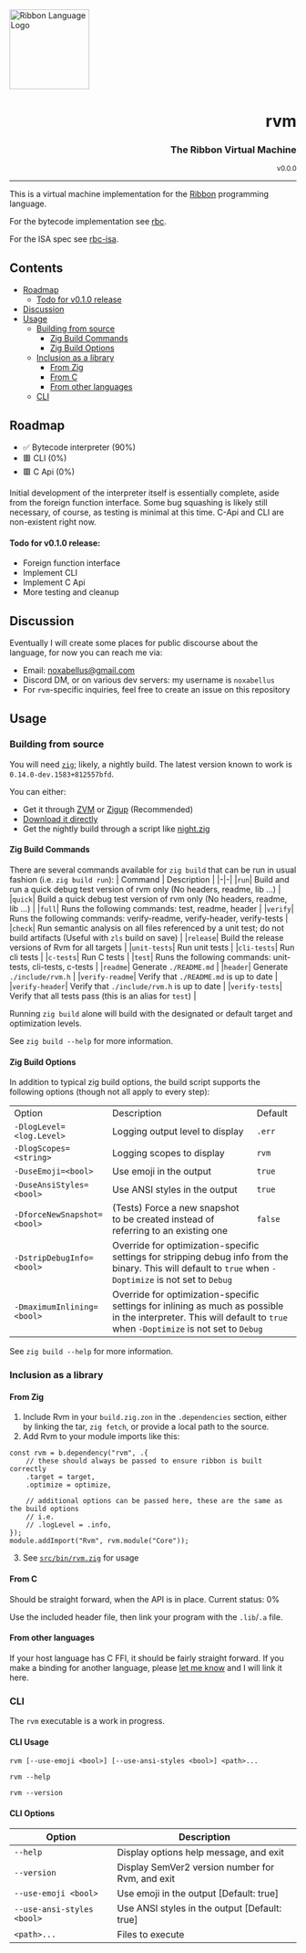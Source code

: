 <!-- File generated from README.template.md -->

<div align="left">
  <img style="height: 10em"
       alt="Ribbon Language Logo"
       src="https://ribbon-lang.github.io/images/logo_full.svg"
       />
</div>

<div align="right">
  <h1>rvm</h1>
  <h3>The Ribbon Virtual Machine</h3>
  <sup>v0.0.0</sup>
</div>

---

This is a virtual machine implementation for the
[Ribbon](https://ribbon-lang.github.io) programming language.

For the bytecode implementation see [rbc](https://github.com/ribbon-lang/rbc).

For the ISA spec see [rbc-isa](https://github.com/ribbon-lang/rbc-isa).


## Contents

+ [Roadmap](#roadmap)
    - [Todo for v0.1.0 release](#todo-for-v010-release)
+ [Discussion](#discussion)
+ [Usage](#usage)
    - [Building from source](#building-from-source)
        * [Zig Build Commands](#zig-build-commands)
        * [Zig Build Options](#zig-build-options)
    - [Inclusion as a library](#inclusion-as-a-library)
        * [From Zig](#from-zig)
        * [From C](#from-c)
        * [From other languages](#from-other-languages)
    - [CLI](#cli)

## Roadmap

+ ✅ Bytecode interpreter (90%)
+ 🟥 CLI (0%)
+ 🟥 C Api (0%)

Initial development of the interpreter itself is essentially complete, aside
from the foreign function interface. Some bug squashing is likely still
necessary, of course, as testing is minimal at this time. C-Api and CLI are
non-existent right now.

#### Todo for v0.1.0 release:
+ Foreign function interface
+ Implement CLI
+ Implement C Api
+ More testing and cleanup


## Discussion

Eventually I will create some places for public discourse about the language,
for now you can reach me via:
- Email: noxabellus@gmail.com
- Discord DM, or on various dev servers: my username is `noxabellus`
- For `rvm`-specific inquiries, feel free to create an issue on this repository


## Usage

### Building from source

You will need [`zig`](https://ziglang.org/); likely, a nightly build.
The latest version known to work is `0.14.0-dev.1583+812557bfd`.

You can either:
+ Get it through [ZVM](https://www.zvm.app/) or [Zigup](https://marler8997.github.io/zigup/) (Recommended)
+ [Download it directly](https://ziglang.org/download)
+ Get the nightly build through a script like [night.zig](https://github.com/jsomedon/night.zig/)

#### Zig Build Commands
There are several commands available for `zig build` that can be run in usual fashion (i.e. `zig build run`):
| Command | Description |
|-|-|
|`run`| Build and run a quick debug test version of rvm only (No headers, readme, lib ...) |
|`quick`| Build a quick debug test version of rvm only (No headers, readme, lib ...) |
|`full`| Runs the following commands: test, readme, header |
|`verify`| Runs the following commands: verify-readme, verify-header, verify-tests |
|`check`| Run semantic analysis on all files referenced by a unit test; do not build artifacts (Useful with `zls` build on save) |
|`release`| Build the release versions of Rvm for all targets |
|`unit-tests`| Run unit tests |
|`cli-tests`| Run cli tests |
|`c-tests`| Run C tests |
|`test`| Runs the following commands: unit-tests, cli-tests, c-tests |
|`readme`| Generate `./README.md` |
|`header`| Generate `./include/rvm.h` |
|`verify-readme`| Verify that `./README.md` is up to date |
|`verify-header`| Verify that `./include/rvm.h` is up to date |
|`verify-tests`| Verify that all tests pass (this is an alias for `test`) |


Running `zig build` alone will build with the designated or default target and optimization levels.

See `zig build --help` for more information.

#### Zig Build Options
In addition to typical zig build options, the build script supports the following options (though not all apply to every step):
<table>
    <tr>
        <td>Option</td>
        <td>Description</td>
        <td>Default</td>
    <tr>
        <td><code>-DlogLevel=&lt;log.Level&gt;</code></td>
        <td>Logging output level to display</td>
        <td><code>.err</code></td>
    </tr>
    <tr>
        <td><code>-DlogScopes=&lt;string&gt;</code></td>
        <td>Logging scopes to display</td>
        <td><code>rvm</code></td>
    </tr>
    <tr>
        <td><code>-DuseEmoji=&lt;bool&gt;</code></td>
        <td>Use emoji in the output</td>
        <td><code>true</code></td>
    </tr>
    <tr>
        <td><code>-DuseAnsiStyles=&lt;bool&gt;</code></td>
        <td>Use ANSI styles in the output</td>
        <td><code>true</code></td>
    </tr>
    <tr>
        <td><code>-DforceNewSnapshot=&lt;bool&gt;</code></td>
        <td>(Tests) Force a new snapshot to be created instead of referring to an existing one</td>
        <td><code>false</code></td>
    </tr>
    <tr>
        <td><code>-DstripDebugInfo=&lt;bool&gt;</code></td>
        <td colspan="2">Override for optimization-specific settings for stripping debug info from the binary. This will default to <code>true</code> when <code>-Doptimize</code> is not set to <code>Debug</code></td>
    </tr>
    <tr>
        <td><code>-DmaximumInlining=&lt;bool&gt;</code></td>
        <td colspan="2">Override for optimization-specific settings for inlining as much as possible in the interpreter. This will default to <code>true</code> when <code>-Doptimize</code> is not set to <code>Debug</code></td>
    </tr>
</table>


See `zig build --help` for more information.

### Inclusion as a library

#### From Zig

1. Include Rvm in your `build.zig.zon` in the `.dependencies` section,
   either by linking the tar, `zig fetch`, or provide a local path to the source.
2. Add Rvm to your module imports like this:
```zig
const rvm = b.dependency("rvm", .{
    // these should always be passed to ensure ribbon is built correctly
    .target = target,
    .optimize = optimize,

    // additional options can be passed here, these are the same as the build options
    // i.e.
    // .logLevel = .info,
});
module.addImport("Rvm", rvm.module("Core"));
```
3. See [`src/bin/rvm.zig`](src/bin/rvm.zig) for usage

#### From C

Should be straight forward, when the API is in place. Current status: 0%

Use the included header file, then link your program with the `.lib`/`.a` file.

#### From other languages

If your host language has C FFI, it should be fairly straight forward. If you make a binding for another language, please [let me know](#discussion) and I will link it here.


### CLI

The `rvm` executable is a work in progress.

#### CLI Usage
```
rvm [--use-emoji <bool>] [--use-ansi-styles <bool>] <path>...
```
```
rvm --help
```
```
rvm --version
```

#### CLI Options
| Option | Description |
|-|-|
|`--help`| Display options help message, and exit |
|`--version`| Display SemVer2 version number for Rvm, and exit |
|`--use-emoji <bool>`| Use emoji in the output [Default: true] |
|`--use-ansi-styles <bool>`| Use ANSI styles in the output [Default: true] |
|`<path>...`| Files to execute |
